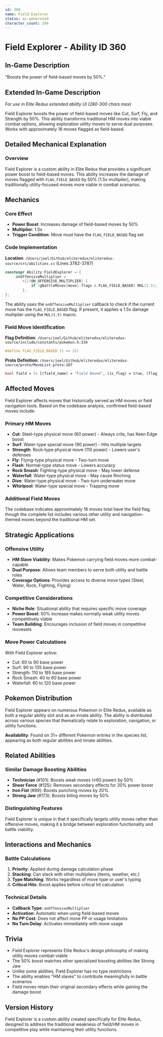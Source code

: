 ```yaml
---
id: 360
name: Field Explorer
status: ai-generated
character_count: 284
---
```


# Field Explorer - Ability ID 360

## In-Game Description
"Boosts the power of field-based moves by 50%."

## Extended In-Game Description
*For use in Elite Redux extended ability UI (280-300 chars max)*

Field Explorer boosts the power of field-based moves like Cut, Surf, Fly, and Strength by 50%. This ability transforms traditional HM moves into viable combat options, allowing exploration utility moves to serve dual purposes. Works with approximately 16 moves flagged as field-based.

## Detailed Mechanical Explanation

### Overview

Field Explorer is a custom ability in Elite Redux that provides a significant power boost to field-based moves. This ability increases the damage of moves flagged with `FLAG_FIELD_BASED` by 50% (1.5x multiplier), making traditionally utility-focused moves more viable in combat scenarios.

## Mechanics

### Core Effect
- **Power Boost**: Increases damage of field-based moves by 50%
- **Multiplier**: 1.5x
- **Trigger Condition**: Move must have the `FLAG_FIELD_BASED` flag set

### Code Implementation

**Location**: `/Users/joel/Github/eliteredux/eliteredux-source/src/abilities.cc` (Lines 3782-3787)

```cpp
constexpr Ability FieldExplorer = {
    .onOffensiveMultiplier =
        +[](ON_OFFENSIVE_MULTIPLIER) {
            if (gBattleMoves[move].flags & FLAG_FIELD_BASED) MUL(1.5);
        },
};
```

The ability uses the `onOffensiveMultiplier` callback to check if the current move has the `FLAG_FIELD_BASED` flag. If present, it applies a 1.5x damage multiplier using the `MUL(1.5)` macro.

### Field Move Identification

**Flag Definition**: `/Users/joel/Github/eliteredux/eliteredux-source/include/constants/pokemon.h:334`
```c
#define FLAG_FIELD_BASED (1 << 31)
```

**Proto Definition**: `/Users/joel/Github/eliteredux/eliteredux-source/proto/MoveList.proto:187`
```proto
bool field = 51 [(field_name) = "Field Based", (is_flag) = true, (flag_code_value) = "FLAG_FIELD_BASED"];
```

## Affected Moves

Field Explorer affects moves that historically served as HM moves or field navigation tools. Based on the codebase analysis, confirmed field-based moves include:

### Primary HM Moves
- **Cut**: Steel-type physical move (60 power) - Always crits, has Keen Edge boost
- **Surf**: Water-type special move (90 power) - Hits multiple targets
- **Strength**: Rock-type physical move (110 power) - Lowers user's defenses
- **Fly**: Flying-type physical move - Two-turn move
- **Flash**: Normal-type status move - Lowers accuracy
- **Rock Smash**: Fighting-type physical move - May lower defense
- **Waterfall**: Water-type physical move - May cause flinching
- **Dive**: Water-type physical move - Two-turn underwater move
- **Whirlpool**: Water-type special move - Trapping move

### Additional Field Moves
The codebase indicates approximately 16 moves total have the field flag, though the complete list includes various other utility and navigation-themed moves beyond the traditional HM set.

## Strategic Applications

### Offensive Utility
- **HM Slave Viability**: Makes Pokemon carrying field moves more combat-capable
- **Dual Purpose**: Allows team members to serve both utility and battle roles
- **Coverage Options**: Provides access to diverse move types (Steel, Water, Rock, Fighting, Flying)

### Competitive Considerations
- **Niche Role**: Situational ability that requires specific move coverage
- **Power Boost**: 50% increase makes normally weak utility moves competitively viable
- **Team Building**: Encourages inclusion of field moves in competitive movesets

### Move Power Calculations
With Field Explorer active:
- Cut: 60 to 90 base power
- Surf: 90 to 135 base power  
- Strength: 110 to 165 base power
- Rock Smash: 40 to 60 base power
- Waterfall: 80 to 120 base power

## Pokemon Distribution

Field Explorer appears on numerous Pokemon in Elite Redux, available as both a regular ability slot and as an innate ability. The ability is distributed across various species that thematically relate to exploration, navigation, or utility functions.

**Availability**: Found on 31+ different Pokemon entries in the species list, appearing as both regular abilities and innate abilities.

## Related Abilities

### Similar Damage Boosting Abilities
- **Technician** (#101): Boosts weak moves (≤60 power) by 50%
- **Sheer Force** (#125): Removes secondary effects for 30% power boost
- **Iron Fist** (#89): Boosts punching moves by 20%
- **Strong Jaw** (#173): Boosts biting moves by 50%

### Distinguishing Features
Field Explorer is unique in that it specifically targets utility moves rather than offensive moves, making it a bridge between exploration functionality and battle viability.

## Interactions and Mechanics

### Battle Calculations
1. **Priority**: Applied during damage calculation phase
2. **Stacking**: Can stack with other multipliers (items, weather, etc.)
3. **Type Matching**: Works regardless of move type or user's typing
4. **Critical Hits**: Boost applies before critical hit calculation

### Technical Details
- **Callback Type**: `onOffensiveMultiplier`
- **Activation**: Automatic when using field-based moves
- **No PP Cost**: Does not affect move PP or usage limitations
- **No Turn Delay**: Activates immediately with move usage

## Trivia

- Field Explorer represents Elite Redux's design philosophy of making utility moves combat-viable
- The 50% boost matches other specialized boosting abilities like Strong Jaw
- Unlike some abilities, Field Explorer has no type restrictions
- The ability enables "HM slaves" to contribute meaningfully in battle scenarios
- Field moves retain their original secondary effects while gaining the damage boost

## Version History

Field Explorer is a custom ability created specifically for Elite Redux, designed to address the traditional weakness of field/HM moves in competitive play while maintaining their utility functions.

